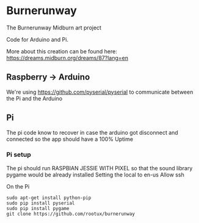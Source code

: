 # Burnerunway
The Burnerunway Midburn art project

Code for Arduino and Pi.

More about this creation can be found here: https://dreams.midburn.org/dreams/87?lang=en

## Raspberry -> Arduino
We're using https://github.com/pyserial/pyserial to communicate between the Pi and the Arduino

## Pi
The pi code know to recover in case the arduino got disconnect and connected so the app should have a 100% Uptime

### Pi setup
The pi should run RASPBIAN JESSIE WITH PIXEL so that the sound library pygame would be already installed
Setting the local to en-us
Allow ssh

On the Pi
```
sudo apt-get install python-pip
sudo pip install pyserial
sudo pip install pygame
git clone https://github.com/rootux/burnerunway
```